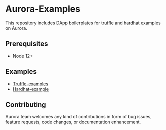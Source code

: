 # Aurora-Examples

This repository includes DApp boilerplates for [truffle](https://www.trufflesuite.com/) and [hardhat](https://hardhat.org/) examples on Aurora.

## Prerequisites
- Node 12+

## Examples
- [Truffle-examples](truffle-example/)
- [Hardhat-example](hardhat-example/)

## Contributing
Aurora team welcomes any kind of contributions in form of bug issues, feature requests, code changes, or documentation enhancement.

